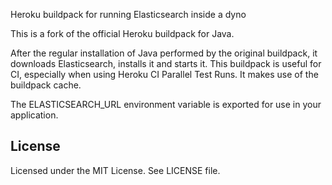 Heroku buildpack for running Elasticsearch inside a dyno

This is a fork of the official Heroku buildpack for Java.

After the regular installation of Java performed by the original buildpack, it downloads Elasticsearch, installs it and starts it. This buildpack is useful for CI, especially when using Heroku CI Parallel Test Runs. It makes use of the buildpack cache.

The ELASTICSEARCH_URL environment variable is exported for use in your application.

License
-------

Licensed under the MIT License. See LICENSE file.
